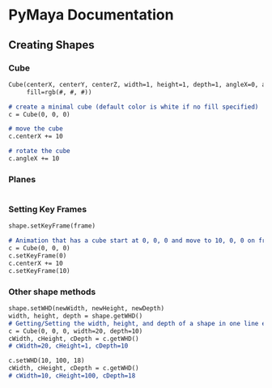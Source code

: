 # PyMaya Documentation

## Creating Shapes

### Cube

```markdown
Cube(centerX, centerY, centerZ, width=1, height=1, depth=1, angleX=0, angleY=0, angleZ=0, 
     fill=rgb(#, #, #))

# create a minimal cube (default color is white if no fill specified)
c = Cube(0, 0, 0)

# move the cube
c.centerX += 10

# rotate the cube
c.angleX += 10
```

### Planes

```markdown

```

### Setting Key Frames
```markdown
shape.setKeyFrame(frame)

# Animation that has a cube start at 0, 0, 0 and move to 10, 0, 0 on frame 10
c = Cube(0, 0, 0)
c.setKeyFrame(0)
c.centerX += 10
c.setKeyFrame(10)
```

### Other shape methods
```markdown
shape.setWHD(newWidth, newHeight, newDepth)
width, height, depth = shape.getWHD()
# Getting/Setting the width, height, and depth of a shape in one line each
c = Cube(0, 0, 0, width=20, depth=10)
cWidth, cHeight, cDepth = c.getWHD()
# cWidth=20, cHeight=1, cDepth=10

c.setWHD(10, 100, 18)
cWidth, cHeight, cDepth = c.getWHD()
# cWidth=10, cHeight=100, cDepth=18
```
